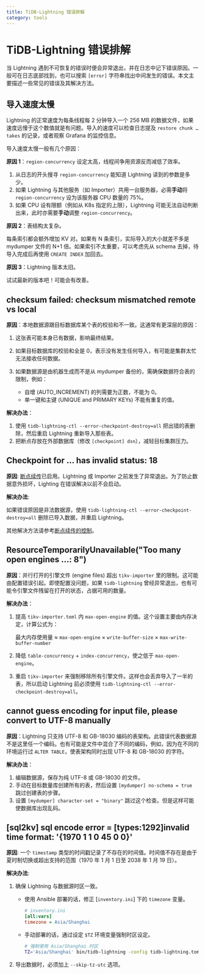 ```yaml
---
title: TiDB-Lightning 错误排解
category: tools
---
```


# TiDB-Lightning 错误排解

当 Lightning 遇到不可恢复的错误时便会异常退出，并在日志中记下错误原因。一般可在日志底部找到，也可以搜索 `[error]` 字符串找出中间发生的错误。本文主要描述一些常见的错误及其解决方法。

## 导入速度太慢

Lightning 的正常速度为每条线程每 2 分钟导入一个 256 MB 的数据文件，如果速度远慢于这个数值就是有问题。导入的速度可以检查日志提及 `restore chunk … takes` 的记录，或者观察 Grafana 的监控信息。

导入速度太慢一般有几个原因：

**原因 1**：`region-concurrency` 设定太高，线程间争用资源反而减低了效率。

1. 从日志的开头搜寻 `region-concurrency` 能知道 Lightning 读到的参数是多少。
2. 如果 Lightning 与其他服务（如 Importer）共用一台服务器，必需**手动**将 `region-concurrency` 设为该服务器 CPU 数量的 75%。
3. 如果 CPU 设有限额（例如从 K8s 指定的上限），Lightning 可能无法自动判断出来，此时亦需要**手动**调整 `region-concurrency`。

**原因 2**：表结构太复杂。

每条索引都会额外增加 KV 对。如果有 N 条索引，实际导入的大小就差不多是 mydumper 文件的 N+1 倍。如果索引不太重要，可以考虑先从 schema 去掉，待导入完成后再使用 `CREATE INDEX` 加回去。

**原因 3**：Lightning 版本太旧。

试试最新的版本吧！可能会有改善。

## checksum failed: checksum mismatched remote vs local

**原因**：本地数据源跟目标数据库某个表的校验和不一致。这通常有更深层的原因：

1. 这张表可能本身已有数据，影响最终结果。
2. 如果目标数据库的校验和全是 0，表示没有发生任何导入，有可能是集群太忙无法接收任何数据。
3. 如果数据源是由机器生成而不是从 mydumper 备份的，需确保数据符合表的限制，例如：

    * 自增 (AUTO_INCREMENT) 的列需要为正数，不能为 0。
    * 单一键和主键 (UNIQUE and PRIMARY KEYs) 不能有重复的值。

**解决办法**：

1. 使用 `tidb-lightning-ctl --error-checkpoint-destroy=all` 把出错的表删除，然后重启 Lightning 重新导入那些表。
2. 把断点存放在外部数据库（修改 `[checkpoint] dsn`），减轻目标集群压力。

## Checkpoint for … has invalid status: 18

**原因**: [断点续传](../../tools/lightning/checkpoints.md)已启用。Lightning 或 Importer 之前发生了异常退出。为了防止数据意外损坏，Lighting 在错误解决以前不会启动。

**解决办法**:

如果错误原因是非法数据源，使用 `tidb-lightning-ctl --error-checkpoint-destroy=all` 删除已导入数据，并重启 Lightning。

其他解决方法请参考[断点续传的控制](../../tools/lightning/checkpoints.md#断点续传的控制)。

## ResourceTemporarilyUnavailable("Too many open engines …: 8")

**原因**：并行打开的引擎文件 (engine files) 超出 `tikv-importer` 里的限制。这可能由配置错误引起。即使配置没问题，如果 `tidb-lightning` 曾经异常退出，也有可能令引擎文件残留在打开的状态，占据可用的数量。

**解决办法**：

1. 提高 `tikv-importer.toml` 内 `max-open-engine` 的值。这个设置主要由内存决定，计算公式为：

    最大内存使用量 ≈ `max-open-engine` × `write-buffer-size` × `max-write-buffer-number`

2. 降低 `table-concurrency` + `index-concurrency`，使之低于 `max-open-engine`。

3. 重启 `tikv-importer` 来强制移除所有引擎文件。这样也会丢弃导入了一半的表，所以启动 Lightning 前必须使用 `tidb-lightning-ctl --error-checkpoint-destroy=all`。

## cannot guess encoding for input file, please convert to UTF-8 manually

**原因**：Lightning 只支持 UTF-8 和 GB-18030 编码的表架构。此错误代表数据源不是这里任一个编码。也有可能是文件中混合了不同的编码，例如，因为在不同的环境运行过 `ALTER TABLE`，使表架构同时出现 UTF-8 和 GB-18030 的字符。

**解决办法**：

1. 编辑数据源，保存为纯 UTF-8 或 GB-18030 的文件。
2. 手动在目标数量库创建所有的表，然后设置 `[mydumper] no-schema = true` 跳过创建表的步骤。
3. 设置 `[mydumper] character-set = "binary"` 跳过这个检查。但是这样可能使数据库出现乱码。

## [sql2kv] sql encode error = [types:1292]invalid time format: '{1970 1 1 0 45 0 0}'

**原因**: 一个 `timestamp` 类型的时间戳记录了不存在的时间值。时间值不存在是由于夏时制切换或超出支持的范围（1970 年 1 月 1 日至 2038 年 1 月 19 日）。

**解决办法**:

1. 确保 Lightning 与数据源时区一致。

    * 使用 Ansible 部署的话，修正 [`inventory.ini`] 下的 `timezone` 变量。

        ```ini
        # inventory.ini
        [all:vars]
        timezone = Asia/Shanghai
        ```

    * 手动部署的话，通过设定 `$TZ` 环境变量强制时区设定。

        ```sh
        # 强制使用 Asia/Shanghai 时区
        TZ='Asia/Shanghai' bin/tidb-lightning -config tidb-lightning.toml
        ```

2. 导出数据时，必须加上 `--skip-tz-utc` 选项。
